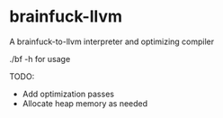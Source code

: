 # brainfuck-llvm
A brainfuck-to-llvm interpreter and optimizing compiler  

./bf -h for usage  

TODO:  
* Add optimization passes  
* Allocate heap memory as needed  
